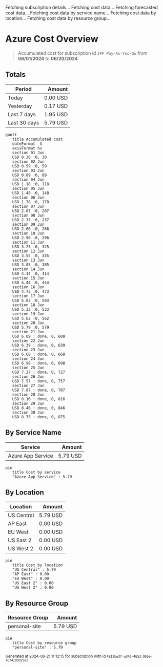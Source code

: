 Fetching subscription details...
Fetching cost data...
Fetching forecasted cost data...
Fetching cost data by service name...
Fetching cost data by location...
Fetching cost data by resource group...
# Azure Cost Overview

> Accumulated cost for subscription id `JPF Pay-As-You-Go` from **06/01/2024** to **06/20/2024**

## Totals

|Period|Amount|
|---|---:|
|Today|0.00 USD|
|Yesterday|0.17 USD|
|Last 7 days|1.95 USD|
|Last 30 days|5.79 USD|

```mermaid
gantt
   title Accumulated cost
   dateFormat  X
   axisFormat %s
   section 01 Jun
   USD 0.30 :0, 30
   section 02 Jun
   USD 0.59 :0, 59
   section 03 Jun
   USD 0.89 :0, 89
   section 04 Jun
   USD 1.18 :0, 118
   section 05 Jun
   USD 1.48 :0, 148
   section 06 Jun
   USD 1.78 :0, 178
   section 07 Jun
   USD 2.07 :0, 207
   section 08 Jun
   USD 2.37 :0, 237
   section 09 Jun
   USD 2.66 :0, 266
   section 10 Jun
   USD 2.96 :0, 296
   section 11 Jun
   USD 3.25 :0, 325
   section 12 Jun
   USD 3.55 :0, 355
   section 13 Jun
   USD 3.85 :0, 385
   section 14 Jun
   USD 4.14 :0, 414
   section 15 Jun
   USD 4.44 :0, 444
   section 16 Jun
   USD 4.73 :0, 473
   section 17 Jun
   USD 5.03 :0, 503
   section 18 Jun
   USD 5.33 :0, 533
   section 19 Jun
   USD 5.62 :0, 562
   section 20 Jun
   USD 5.79 :0, 579
   section 21 Jun
   USD 6.09 : done, 0, 609
   section 22 Jun
   USD 6.39 : done, 0, 639
   section 23 Jun
   USD 6.68 : done, 0, 668
   section 24 Jun
   USD 6.98 : done, 0, 698
   section 25 Jun
   USD 7.27 : done, 0, 727
   section 26 Jun
   USD 7.57 : done, 0, 757
   section 27 Jun
   USD 7.87 : done, 0, 787
   section 28 Jun
   USD 8.16 : done, 0, 816
   section 29 Jun
   USD 8.46 : done, 0, 846
   section 30 Jun
   USD 8.75 : done, 0, 875
```

## By Service Name

|Service|Amount|
|---|---:|
|Azure App Service|5.79 USD|

```mermaid
pie
   title Cost by service
   "Azure App Service" : 5.79
```

## By Location

|Location|Amount|
|---|---:|
|US Central|5.79 USD|
|AP East|0.00 USD|
|EU West|0.00 USD|
|US East 2|0.00 USD|
|US West 2|0.00 USD|

```mermaid
pie
   title Cost by location
   "US Central" : 5.79
   "AP East" : 0.00
   "EU West" : 0.00
   "US East 2" : 0.00
   "US West 2" : 0.00
```

## By Resource Group

|Resource Group|Amount|
|---|---:|
|personal-site|5.79 USD|

```mermaid
pie
   title Cost by resource group
   "personal-site" : 5.79
```

<sup>Generated at 2024-06-21 11:12:15 for subscription with id `4913be3f-a345-4652-9bba-767418dd25e3`</sup>
